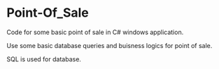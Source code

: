 # Point-Of_Sale
Code for some basic point of sale in C# windows application.

Use some basic database queries and buisness logics for point of sale.

SQL is used for database.

